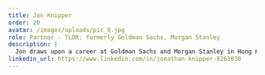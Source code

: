 ```yaml
---
title: Jon Knipper
order: 20
avatar: /images/uploads/pic_9.jpg
role: Partner - TLDR; formerly Goldman Sachs, Morgan Stanley
description: |
  Jon draws upon a career at Goldman Sachs and Morgan Stanley in Hong Kong to bring a technical fixed income approach to the crypto space. In his time at Goldman, Jon worked in global macro sales & trading, providing FX and derivative solutions to global hedge fund names. At Morgan Stanley, Jon focused on selling Interest Rate Derivatives and structuring fixed income deals across Asia.
linkedin_url: https://www.linkedin.com/in/jonathan-knipper-8263038
---
```

